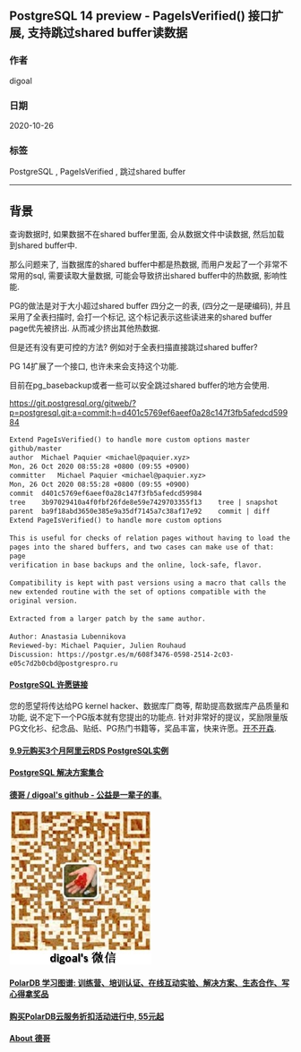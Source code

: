 ## PostgreSQL 14 preview - PageIsVerified() 接口扩展, 支持跳过shared buffer读数据    
    
### 作者    
digoal    
    
### 日期    
2020-10-26    
    
### 标签    
PostgreSQL , PageIsVerified , 跳过shared buffer    
    
----    
    
## 背景    
查询数据时, 如果数据不在shared buffer里面, 会从数据文件中读数据, 然后加载到shared buffer中.     
    
那么问题来了, 当数据库的shared buffer中都是热数据, 而用户发起了一个非常不常用的sql, 需要读取大量数据, 可能会导致挤出shared buffer中的热数据, 影响性能.    
    
PG的做法是对于大小超过shared buffer 四分之一的表, (四分之一是硬编码), 并且采用了全表扫描时, 会打一个标记, 这个标记表示这些读进来的shared buffer page优先被挤出. 从而减少挤出其他热数据.    
    
但是还有没有更可控的方法? 例如对于全表扫描直接跳过shared buffer?    
    
PG 14扩展了一个接口, 也许未来会支持这个功能.     
    
目前在pg_basebackup或者一些可以安全跳过shared buffer的地方会使用.     
    
https://git.postgresql.org/gitweb/?p=postgresql.git;a=commit;h=d401c5769ef6aeef0a28c147f3fb5afedcd59984    
    
```    
Extend PageIsVerified() to handle more custom options master github/master    
author	Michael Paquier <michael@paquier.xyz>	    
Mon, 26 Oct 2020 08:55:28 +0800 (09:55 +0900)    
committer	Michael Paquier <michael@paquier.xyz>	    
Mon, 26 Oct 2020 08:55:28 +0800 (09:55 +0900)    
commit	d401c5769ef6aeef0a28c147f3fb5afedcd59984    
tree	3b97029410a4f0fbf26fde8e59e7429703355f13	tree | snapshot    
parent	ba9f18abd3650e385e9a35df7145a7c38af17e92	commit | diff    
Extend PageIsVerified() to handle more custom options    
    
This is useful for checks of relation pages without having to load the    
pages into the shared buffers, and two cases can make use of that: page    
verification in base backups and the online, lock-safe, flavor.    
    
Compatibility is kept with past versions using a macro that calls the    
new extended routine with the set of options compatible with the    
original version.    
    
Extracted from a larger patch by the same author.    
    
Author: Anastasia Lubennikova    
Reviewed-by: Michael Paquier, Julien Rouhaud    
Discussion: https://postgr.es/m/608f3476-0598-2514-2c03-e05c7d2b0cbd@postgrespro.ru    
```    
    
      
  
#### [PostgreSQL 许愿链接](https://github.com/digoal/blog/issues/76 "269ac3d1c492e938c0191101c7238216")
您的愿望将传达给PG kernel hacker、数据库厂商等, 帮助提高数据库产品质量和功能, 说不定下一个PG版本就有您提出的功能点. 针对非常好的提议，奖励限量版PG文化衫、纪念品、贴纸、PG热门书籍等，奖品丰富，快来许愿。[开不开森](https://github.com/digoal/blog/issues/76 "269ac3d1c492e938c0191101c7238216").  
  
  
#### [9.9元购买3个月阿里云RDS PostgreSQL实例](https://www.aliyun.com/database/postgresqlactivity "57258f76c37864c6e6d23383d05714ea")
  
  
#### [PostgreSQL 解决方案集合](https://yq.aliyun.com/topic/118 "40cff096e9ed7122c512b35d8561d9c8")
  
  
#### [德哥 / digoal's github - 公益是一辈子的事.](https://github.com/digoal/blog/blob/master/README.md "22709685feb7cab07d30f30387f0a9ae")
  
  
![digoal's wechat](../pic/digoal_weixin.jpg "f7ad92eeba24523fd47a6e1a0e691b59")
  
  
#### [PolarDB 学习图谱: 训练营、培训认证、在线互动实验、解决方案、生态合作、写心得拿奖品](https://www.aliyun.com/database/openpolardb/activity "8642f60e04ed0c814bf9cb9677976bd4")
  
  
#### [购买PolarDB云服务折扣活动进行中, 55元起](https://www.aliyun.com/activity/new/polardb-yunparter?userCode=bsb3t4al "e0495c413bedacabb75ff1e880be465a")
  
  
#### [About 德哥](https://github.com/digoal/blog/blob/master/me/readme.md "a37735981e7704886ffd590565582dd0")
  
